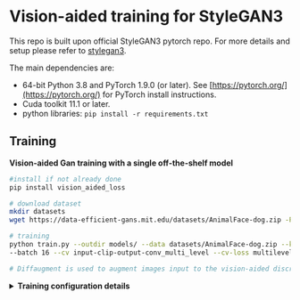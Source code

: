 # Vision-aided training for StyleGAN3

This repo is built upon official StyleGAN3 pytorch repo. For more details and setup please refer to [stylegan3](https://github.com/NVlabs/stylegan3).

The main dependencies are:
* 64-bit Python 3.8 and PyTorch 1.9.0 (or later). See [https://pytorch.org/](https://pytorch.org/) for PyTorch install instructions.
* Cuda toolkit 11.1 or later.
* python libraries: `pip install -r requirements.txt`


## Training

**Vision-aided Gan training with a single off-the-shelf model**

```.bash
#install if not already done
pip install vision_aided_loss

# download dataset
mkdir datasets
wget https://data-efficient-gans.mit.edu/datasets/AnimalFace-dog.zip -P datasets

# training
python train.py --outdir models/ --data datasets/AnimalFace-dog.zip --kimg 4000 --cfg stylegan3-t --gpus 2 --gamma 10 \
--batch 16 --cv input-clip-output-conv_multi_level --cv-loss multilevel_sigmoid_s --mirror 1 --aug ada --warmup 5e5 

# Diffaugment is used to augment images input to the vision-aided discriminator.
```

<details ><summary> <b>Training configuration details</b> </summary> 

Training configuration corresponding to training with our loss:

* `--cv=input-<cv_type>-output-<output_type>` pretrained network and its configuration as explained [here](https://github.com/nupurkmr9/vision_aided_module#vision-aided-discriminator-in-a-custom-gan-model).
* `--cv-loss=multilevel_sigmoid_s` what loss to use on pretrained model based discriminator as described [here](https://github.com/nupurkmr9/vision_aided_module#vision-aided-discriminator-in-a-custom-gan-model).
* `--augcv=ada` performs ADA augmentation on pretrained model based discriminator.
* `--exact-resume=1` enables resume along with optimizer and augmentation state. default is 0.
* `--warmup=0` should be number of iterations after which vision-aided loss is added (~5e5) when training from scratch. Introduces our loss after training with warmup images of training. If resuming warmup should be 0.

StyleGAN3 default configurations:
* `--outdir='models/'` directory to save training runs.
* `--data` dataset path.
* `--metrics=fid50kfull` evaluates FID calculation during training at every `snap` iterations.
* `--cfg=stylegan3-t` architecture and hyperparameter configuration for G and D. 
* `--mirror=1` enables horizontal flipping
* `--aug=ada` enables ADA augmentation in styleGAN Discriminator. 
* `--snap=25` evaluation and model saving interval

Miscellaneous configurations:
* `--wandb-log=1` enables wandb logging.
* `--clean=1` enables FID calculation using [clean-fid](https://github.com/GaParmar/clean-fid) if the real distribution statistics are pre-calculated. default is False.

Run `python train.py --help` for more details and the full list of args.
</details>
